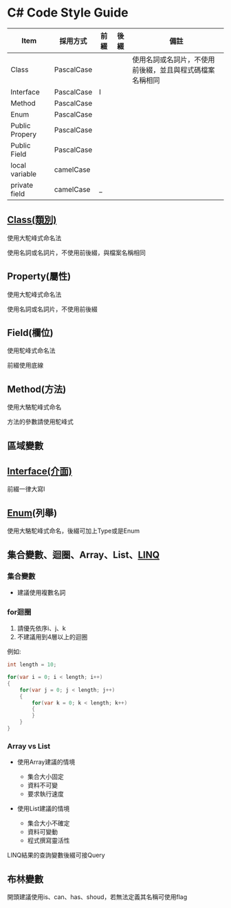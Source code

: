 # C# Code Style Guide

Item | 採用方式 | 前綴 | 後綴 | 備註
---- |--------| -----|-----  | ----
Class | PascalCase | |  | 使用名詞或名詞片，不使用前後綴，並且與程式碼檔案名稱相同
Interface | PascalCase | I |
Method | PascalCase
Enum | PascalCase
Public Propery | PascalCase
Public Field | PascalCase
local variable | camelCase
private field | camelCase | _ |

## [Class(類別)](https://docs.microsoft.com/zh-tw/dotnet/csharp/fundamentals/types/classes)

使用大駝峰式命名法

使用名詞或名詞片，不使用前後綴，與檔案名稱相同

## Property(屬性)

使用大駝峰式命名法

使用名詞或名詞片，不使用前後綴

## Field(欄位)

使用駝峰式命名法

前綴使用底線

## Method(方法)

使用大駱駝峰式命名

方法的參數請使用駝峰式

## 區域變數

## [Interface(介面)](https://docs.microsoft.com/zh-tw/dotnet/csharp/language-reference/keywords/interface)

前綴一律大寫I

## [Enum](https://docs.microsoft.com/zh-tw/dotnet/csharp/language-reference/builtin-types/enum)(列舉)

使用大駱駝峰式命名，後綴可加上Type或是Enum

## 集合變數、迴圈、Array、List、[LINQ](https://docs.microsoft.com/zh-tw/dotnet/csharp/programming-guide/concepts/linq/)

### 集合變數

- 建議使用複數名詞

### for迴圈

1. 請優先依序i、j、k
2. 不建議用到4層以上的迴圈

例如:

```C#
int length = 10;

for(var i = 0; i < length; i++)
{
	for(var j = 0; j < length; j++)
	{
		for(var k = 0; k < length; k++)
		{
		}    
	}
}
```

### Array vs List

- 使用Array建議的情境
  
  - 集合大小固定
  - 資料不可變
  - 要求執行速度
- 使用List建議的情境
  
  - 集合大小不確定
  - 資料可變動
  - 程式撰寫靈活性

LINQ結果的查詢變數後綴可接Query

## 布林變數

開頭建議使用is、can、has、shoud，若無法定義其名稱可使用flag
